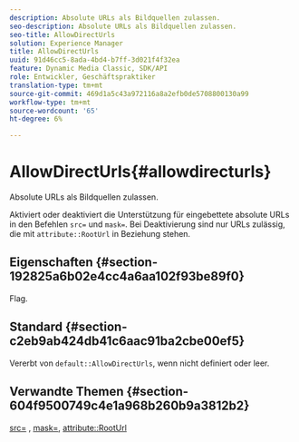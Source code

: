 ```yaml
---
description: Absolute URLs als Bildquellen zulassen.
seo-description: Absolute URLs als Bildquellen zulassen.
seo-title: AllowDirectUrls
solution: Experience Manager
title: AllowDirectUrls
uuid: 91d46cc5-8ada-4bd4-b7ff-3d021f4f32ea
feature: Dynamic Media Classic, SDK/API
role: Entwickler, Geschäftspraktiker
translation-type: tm+mt
source-git-commit: 469d1a5c43a972116a8a2efb0de5708800130a99
workflow-type: tm+mt
source-wordcount: '65'
ht-degree: 6%

---
```



# AllowDirectUrls{#allowdirecturls}

Absolute URLs als Bildquellen zulassen.

Aktiviert oder deaktiviert die Unterstützung für eingebettete absolute URLs in den Befehlen `src=` und `mask=`. Bei Deaktivierung sind nur URLs zulässig, die mit `attribute::RootUrl` in Beziehung stehen.

## Eigenschaften {#section-192825a6b02e4cc4a6aa102f93be89f0}

Flag.

## Standard {#section-c2eb9ab424db41c6aac91ba2cbe00ef5}

Vererbt von `default::AllowDirectUrls`, wenn nicht definiert oder leer.

## Verwandte Themen {#section-604f9500749c4e1a968b260b9a3812b2}

[src=](../../../../../is-api/http-ref/image-serving-api-ref/c-http-protocol-reference/c-command-reference/r-src.md#reference-f6506637778c4c69bf106a7924a91ab1) ,  [mask=](../../../../../is-api/http-ref/image-serving-api-ref/c-http-protocol-reference/c-command-reference/r-mask.md#reference-922254e027404fb890b850e2723ee06e),  [attribute::RootUrl](../../../../../is-api/image-catalog/image-serving-api-ref/c-image-catalog-reference/c-attributes-reference/r-rooturl.md#reference-3b0e43881020409cbe642366913cf137)
